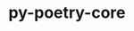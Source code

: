 ---
title: "py-poetry-core"
layout: cache
categories: [package, develop-2024-01-28]
meta: {"versions": ["1.7.0"], "compilers": ["apple-clang@=15.0.0", "cce@=15.0.1", "gcc@=11.1.0", "gcc@=11.3.0", "gcc@=11.4.0", "gcc@=7.3.1", "gcc@=7.5.0", "gcc@=9.4.0", "oneapi@=2024.0.0"], "oss": ["amzn2", "rhel8", "ubuntu18.04", "ubuntu20.04", "ubuntu22.04", "ventura"], "platforms": ["darwin", "linux"], "targets": ["aarch64", "neoverse_n1", "neoverse_v1", "neoverse_v2", "ppc64le", "x86_64_v3", "zen4"], "stacks": ["aws-isc", "aws-isc-aarch64", "data-vis-sdk", "e4s", "e4s-cray-rhel", "e4s-neoverse-v2", "e4s-neoverse_v1", "e4s-oneapi", "e4s-power", "ml-darwin-aarch64-mps", "ml-linux-x86_64-cpu", "ml-linux-x86_64-cuda", "ml-linux-x86_64-rocm", "radiuss", "root"], "num_specs": 15, "num_specs_by_stack": {"root": 15, "ml-darwin-aarch64-mps": 1, "aws-isc-aarch64": 2, "aws-isc": 1, "e4s-cray-rhel": 1, "radiuss": 1, "e4s-neoverse_v1": 1, "e4s-power": 1, "data-vis-sdk": 2, "e4s": 2, "e4s-neoverse-v2": 1, "ml-linux-x86_64-cuda": 1, "ml-linux-x86_64-rocm": 1, "ml-linux-x86_64-cpu": 1, "e4s-oneapi": 1}}
spec_details: [{"hash": "qbnvyzrjncxtxowzi4ru5t2x5gz3hote", "compiler": "apple-clang@=15.0.0", "versions": ["1.7.0"], "os": "ventura", "platform": "darwin", "target": "aarch64", "variants": ["build_system=python_pip"], "stacks": ["root", "ml-darwin-aarch64-mps"], "size": "-", "tarball": "https://binaries.spack.io/releases/develop-2024-01-28/build_cache/darwin-ventura-aarch64/apple-clang-15.0.0/py-poetry-core-1.7.0/darwin-ventura-aarch64-apple-clang-15.0.0-py-poetry-core-1.7.0-qbnvyzrjncxtxowzi4ru5t2x5gz3hote.spack"}, {"hash": "t57faatr7wctmssxyy6yrmxbgbc4d5xy", "compiler": "gcc@=7.3.1", "versions": ["1.7.0"], "os": "amzn2", "platform": "linux", "target": "aarch64", "variants": ["build_system=python_pip"], "stacks": ["root", "aws-isc-aarch64"], "size": "-", "tarball": "https://binaries.spack.io/releases/develop-2024-01-28/build_cache/linux-amzn2-aarch64/gcc-7.3.1/py-poetry-core-1.7.0/linux-amzn2-aarch64-gcc-7.3.1-py-poetry-core-1.7.0-t57faatr7wctmssxyy6yrmxbgbc4d5xy.spack"}, {"hash": "5hreestjrydy7k73vrcozk7qnvot7hp2", "compiler": "gcc@=7.3.1", "versions": ["1.7.0"], "os": "amzn2", "platform": "linux", "target": "neoverse_n1", "variants": ["build_system=python_pip"], "stacks": ["root", "aws-isc-aarch64"], "size": "-", "tarball": "https://binaries.spack.io/releases/develop-2024-01-28/build_cache/linux-amzn2-neoverse_n1/gcc-7.3.1/py-poetry-core-1.7.0/linux-amzn2-neoverse_n1-gcc-7.3.1-py-poetry-core-1.7.0-5hreestjrydy7k73vrcozk7qnvot7hp2.spack"}, {"hash": "7qiulleq44y6zorifymeziwafk4zmrhi", "compiler": "gcc@=7.3.1", "versions": ["1.7.0"], "os": "amzn2", "platform": "linux", "target": "x86_64_v3", "variants": ["build_system=python_pip"], "stacks": ["root", "aws-isc"], "size": "-", "tarball": "https://binaries.spack.io/releases/develop-2024-01-28/build_cache/linux-amzn2-x86_64_v3/gcc-7.3.1/py-poetry-core-1.7.0/linux-amzn2-x86_64_v3-gcc-7.3.1-py-poetry-core-1.7.0-7qiulleq44y6zorifymeziwafk4zmrhi.spack"}, {"hash": "crdak6tziambor2kf3eglo2vykhewugx", "compiler": "cce@=15.0.1", "versions": ["1.7.0"], "os": "rhel8", "platform": "linux", "target": "zen4", "variants": ["build_system=python_pip"], "stacks": ["root", "e4s-cray-rhel"], "size": "-", "tarball": "https://binaries.spack.io/releases/develop-2024-01-28/build_cache/linux-rhel8-zen4/cce-15.0.1/py-poetry-core-1.7.0/linux-rhel8-zen4-cce-15.0.1-py-poetry-core-1.7.0-crdak6tziambor2kf3eglo2vykhewugx.spack"}, {"hash": "zovawapsvip4agqo73bz2yeawlau56d3", "compiler": "gcc@=7.5.0", "versions": ["1.7.0"], "os": "ubuntu18.04", "platform": "linux", "target": "x86_64_v3", "variants": ["build_system=python_pip"], "stacks": ["root", "radiuss"], "size": "-", "tarball": "https://binaries.spack.io/releases/develop-2024-01-28/build_cache/linux-ubuntu18.04-x86_64_v3/gcc-7.5.0/py-poetry-core-1.7.0/linux-ubuntu18.04-x86_64_v3-gcc-7.5.0-py-poetry-core-1.7.0-zovawapsvip4agqo73bz2yeawlau56d3.spack"}, {"hash": "fh7lnzujtdegs3anwaroei5razyoluqy", "compiler": "gcc@=11.4.0", "versions": ["1.7.0"], "os": "ubuntu20.04", "platform": "linux", "target": "neoverse_v1", "variants": ["build_system=python_pip"], "stacks": ["root", "e4s-neoverse_v1"], "size": "-", "tarball": "https://binaries.spack.io/releases/develop-2024-01-28/build_cache/linux-ubuntu20.04-neoverse_v1/gcc-11.4.0/py-poetry-core-1.7.0/linux-ubuntu20.04-neoverse_v1-gcc-11.4.0-py-poetry-core-1.7.0-fh7lnzujtdegs3anwaroei5razyoluqy.spack"}, {"hash": "2r6xpm7pl3ou2a3sny3kkfvveph6dk3a", "compiler": "gcc@=9.4.0", "versions": ["1.7.0"], "os": "ubuntu20.04", "platform": "linux", "target": "ppc64le", "variants": ["build_system=python_pip"], "stacks": ["e4s-power", "root"], "size": "-", "tarball": "https://binaries.spack.io/releases/develop-2024-01-28/build_cache/linux-ubuntu20.04-ppc64le/gcc-9.4.0/py-poetry-core-1.7.0/linux-ubuntu20.04-ppc64le-gcc-9.4.0-py-poetry-core-1.7.0-2r6xpm7pl3ou2a3sny3kkfvveph6dk3a.spack"}, {"hash": "e2c74zgc5zw26prb3zitocsd5gglbrq3", "compiler": "gcc@=11.1.0", "versions": ["1.7.0"], "os": "ubuntu20.04", "platform": "linux", "target": "x86_64_v3", "variants": ["build_system=python_pip"], "stacks": ["data-vis-sdk", "root"], "size": "-", "tarball": "https://binaries.spack.io/releases/develop-2024-01-28/build_cache/linux-ubuntu20.04-x86_64_v3/gcc-11.1.0/py-poetry-core-1.7.0/linux-ubuntu20.04-x86_64_v3-gcc-11.1.0-py-poetry-core-1.7.0-e2c74zgc5zw26prb3zitocsd5gglbrq3.spack"}, {"hash": "h5mfe4uokpmjfuec6dxqb3q2edksfl7a", "compiler": "gcc@=11.1.0", "versions": ["1.7.0"], "os": "ubuntu20.04", "platform": "linux", "target": "x86_64_v3", "variants": ["build_system=python_pip"], "stacks": ["data-vis-sdk", "root"], "size": "-", "tarball": "https://binaries.spack.io/releases/develop-2024-01-28/build_cache/linux-ubuntu20.04-x86_64_v3/gcc-11.1.0/py-poetry-core-1.7.0/linux-ubuntu20.04-x86_64_v3-gcc-11.1.0-py-poetry-core-1.7.0-h5mfe4uokpmjfuec6dxqb3q2edksfl7a.spack"}, {"hash": "2omaoeijzxta4jmu4bphe2jcyz6fswry", "compiler": "gcc@=11.4.0", "versions": ["1.7.0"], "os": "ubuntu20.04", "platform": "linux", "target": "x86_64_v3", "variants": ["build_system=python_pip"], "stacks": ["e4s", "root"], "size": "-", "tarball": "https://binaries.spack.io/releases/develop-2024-01-28/build_cache/linux-ubuntu20.04-x86_64_v3/gcc-11.4.0/py-poetry-core-1.7.0/linux-ubuntu20.04-x86_64_v3-gcc-11.4.0-py-poetry-core-1.7.0-2omaoeijzxta4jmu4bphe2jcyz6fswry.spack"}, {"hash": "pe23ktbbwylemuabsjdt5peiy7liazdu", "compiler": "gcc@=11.4.0", "versions": ["1.7.0"], "os": "ubuntu20.04", "platform": "linux", "target": "x86_64_v3", "variants": ["build_system=python_pip"], "stacks": ["e4s", "root"], "size": "-", "tarball": "https://binaries.spack.io/releases/develop-2024-01-28/build_cache/linux-ubuntu20.04-x86_64_v3/gcc-11.4.0/py-poetry-core-1.7.0/linux-ubuntu20.04-x86_64_v3-gcc-11.4.0-py-poetry-core-1.7.0-pe23ktbbwylemuabsjdt5peiy7liazdu.spack"}, {"hash": "jqsi6onqftem5vq4ixt2rr255reqm6rm", "compiler": "gcc@=11.4.0", "versions": ["1.7.0"], "os": "ubuntu22.04", "platform": "linux", "target": "neoverse_v2", "variants": ["build_system=python_pip"], "stacks": ["root", "e4s-neoverse-v2"], "size": "-", "tarball": "https://binaries.spack.io/releases/develop-2024-01-28/build_cache/linux-ubuntu22.04-neoverse_v2/gcc-11.4.0/py-poetry-core-1.7.0/linux-ubuntu22.04-neoverse_v2-gcc-11.4.0-py-poetry-core-1.7.0-jqsi6onqftem5vq4ixt2rr255reqm6rm.spack"}, {"hash": "ngq2og6bzvueaameygmbebvxdtamslgy", "compiler": "gcc@=11.3.0", "versions": ["1.7.0"], "os": "ubuntu22.04", "platform": "linux", "target": "x86_64_v3", "variants": ["build_system=python_pip"], "stacks": ["ml-linux-x86_64-cuda", "root", "ml-linux-x86_64-rocm", "ml-linux-x86_64-cpu"], "size": "-", "tarball": "https://binaries.spack.io/releases/develop-2024-01-28/build_cache/linux-ubuntu22.04-x86_64_v3/gcc-11.3.0/py-poetry-core-1.7.0/linux-ubuntu22.04-x86_64_v3-gcc-11.3.0-py-poetry-core-1.7.0-ngq2og6bzvueaameygmbebvxdtamslgy.spack"}, {"hash": "dxzjdwsohaehlwfpjalxhg6sgszs5mse", "compiler": "oneapi@=2024.0.0", "versions": ["1.7.0"], "os": "ubuntu22.04", "platform": "linux", "target": "x86_64_v3", "variants": ["build_system=python_pip"], "stacks": ["root", "e4s-oneapi"], "size": "-", "tarball": "https://binaries.spack.io/releases/develop-2024-01-28/build_cache/linux-ubuntu22.04-x86_64_v3/oneapi-2024.0.0/py-poetry-core-1.7.0/linux-ubuntu22.04-x86_64_v3-oneapi-2024.0.0-py-poetry-core-1.7.0-dxzjdwsohaehlwfpjalxhg6sgszs5mse.spack"}]
---